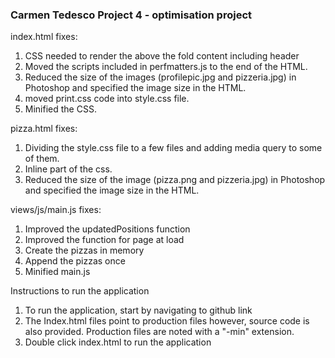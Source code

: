 ### Carmen Tedesco Project 4 - optimisation project

index.html fixes:
1. CSS needed to render the above the fold content including header
2. Moved the scripts included in perfmatters.js to the end of the HTML.
3. Reduced the size of the images (profilepic.jpg and pizzeria.jpg) in Photoshop and specified the image size in the HTML.
4. moved print.css code into style.css file. 
5. Minified the CSS.

pizza.html fixes:
1. Dividing the style.css file to a few files and adding media query to some of them.
2. Inline part of the css.
3. Reduced the size of the image (pizza.png and pizzeria.jpg) in Photoshop and specified the image size in the HTML.

views/js/main.js fixes:
1. Improved the updatedPositions function
2. Improved the function for page at load
3. Create the pizzas in memory
4. Append the pizzas once 
5. Minified main.js

Instructions to run the application
1. To run the application, start by navigating to github link
2. The Index.html files point to production files however, source code is also provided. Production files are noted with a "-min" extension.
3. Double click index.html to run the application
